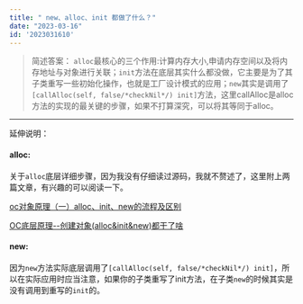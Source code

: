 ```yaml
---
title: " new、alloc、init 都做了什么？"
date: "2023-03-16"
id: '2023031610'
---
```


> 简述答案： `alloc`最核心的三个作用:计算内存大小,申请内存空间以及将内存地址与对象进行关联；`init`方法在底层其实什么都没做，它主要是为了其子类重写一些初始化操作，也就是工厂设计模式的应用；`new`其实是调用了`[callAlloc(self, false/*checkNil*/) init]`方法，这里callAlloc是alloc方法的实现的最关键的步骤，如果不打算深究，可以将其等同于alloc。

----

延伸说明：

#### alloc:

关于`alloc`底层详细步骤，因为我没有仔细读过源码，我就不赘述了，这里附上两篇文章，有兴趣的可以阅读一下。

[oc对象原理（一）alloc、init、new的流程及区别](https://www.jianshu.com/p/bea36337918c)

[OC底层原理--创建对象(alloc&init&new)都干了啥](https://www.jianshu.com/p/297cd5092c15)

#### new:

因为`new`方法实际底层调用了`[callAlloc(self, false/*checkNil*/) init]`，所以在实际应用时应当注意，如果你的子类重写了init方法，在子类`new`的时候其实是没有调用到重写的`init`的。

